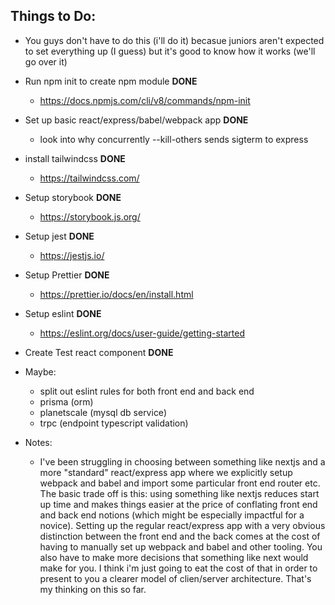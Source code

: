 ## Things to Do:

- You guys don't have to do this (i'll do it) becasue juniors aren't expected to set everything up (I guess) but it's good to know how it works (we'll go over it)
- Run npm init to create npm module **DONE**
  - https://docs.npmjs.com/cli/v8/commands/npm-init
- Set up basic react/express/babel/webpack app **DONE**
  - look into why concurrently --kill-others sends sigterm to express
- install tailwindcss **DONE**
  - https://tailwindcss.com/
- Setup storybook **DONE**
  - https://storybook.js.org/
- Setup jest **DONE**
  - https://jestjs.io/
- Setup Prettier **DONE**
  - https://prettier.io/docs/en/install.html
- Setup eslint **DONE**
  - https://eslint.org/docs/user-guide/getting-started
- Create Test react component **DONE**

- Maybe:

  - split out eslint rules for both front end and back end
  - prisma (orm)
  - planetscale (mysql db service)
  - trpc (endpoint typescript validation)

- Notes:
  - I've been struggling in choosing between something like nextjs and a more "standard" react/express app where we explicitly setup webpack and babel and import some particular front end router etc. The basic trade off is this: using something like nextjs reduces start up time and makes things easier at the price of conflating front end and back end notions (which might be especially impactful for a novice). Setting up the regular react/express app with a very obvious distinction between the front end and the back comes at the cost of having to manually set up webpack and babel and other tooling. You also have to make more decisions that something like next would make for you. I think i'm just going to eat the cost of that in order to present to you a clearer model of clien/server architecture. That's my thinking on this so far.
